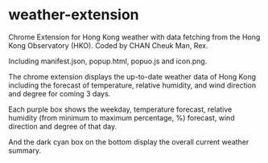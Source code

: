 # weather-extension
Chrome Extension for Hong Kong weather with data fetching from the Hong Kong Observatory (HKO). Coded by CHAN Cheuk Man, Rex. 

Including manifest.json, popup.html, popuo.js and icon.png. 

The chrome extension displays the up-to-date weather data of Hong Kong including the forecast of temperature, relative humidity, and wind direction and degree for coming 3 days.

Each purple box shows the weekday, temperature forecast, relative humidity (from minimum to maximum percentage, %) forecast, wind direction and degree of that day. 

And the dark cyan box on the bottom display the overall current weather summary. 
